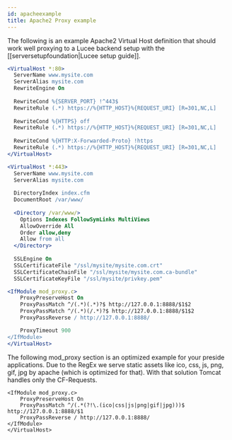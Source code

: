 ```yaml
---
id: apacheexample
title: Apache2 Proxy example
---
```


The following is an example Apache2 Virtual Host definition that should work well proxying to a Lucee backend setup with the [[serversetupfoundation|Lucee setup guide]].

```apache
<VirtualHost *:80>
  ServerName www.mysite.com
  ServerAlias mysite.com
  RewriteEngine On
  
  RewriteCond %{SERVER_PORT} !^443$
  RewriteRule (.*) https://%{HTTP_HOST}%{REQUEST_URI} [R=301,NC,L]
  
  RewriteCond %{HTTPS} off
  RewriteRule (.*) https://%{HTTP_HOST}%{REQUEST_URI} [R=301,NC,L]
  
  RewriteCond %{HTTP:X-Forwarded-Proto} !https
  RewriteRule (.*) https://%{HTTP_HOST}%{REQUEST_URI} [R=301,NC,L]
</VirtualHost>

<VirtualHost *:443>
  ServerName www.mysite.com
  ServerAlias mysite.com
  
  DirectoryIndex index.cfm
  DocumentRoot /var/www/
  
  <Directory /var/www/>
    Options Indexes FollowSymLinks MultiViews
    AllowOverride All
    Order allow,deny
    Allow from all
  </Directory>
 
  SSLEngine On
  SSLCertificateFile "/ssl/mysite/mysite.com.crt"
  SSLCertificateChainFile "/ssl/mysite/mysite.com.ca-bundle"
  SSLCertificateKeyFile "/ssl/mysite/privkey.pem"

<IfModule mod_proxy.c>
    ProxyPreserveHost On
    ProxyPassMatch ^/(.*)(.*)?$ http://127.0.0.1:8888/$1$2
    ProxyPassMatch ^/(.*)(/.*)?$ http://127.0.0.1:8888/$1$2
    ProxyPassReverse / http://127.0.0.1:8888/

    ProxyTimeout 900
</IfModule>
</VirtualHost>
```

The following mod_proxy section is an optimized example for your preside applications. Due to the RegEx we serve static assets like ico, css, js, png, gif, jpg by apache (which is optimized for that). With that solution Tomcat handles only the CF-Requests. 
```
<IfModule mod_proxy.c>
    ProxyPreserveHost On
    ProxyPassMatch ^/(.*(?!\.(ico|css|js|png|gif|jpg)))$ http://127.0.0.1:8888/$1
    ProxyPassReverse / http://127.0.0.1:8888/
</IfModule>
</VirtualHost>
```
